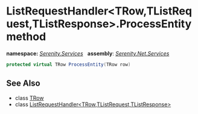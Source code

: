 # ListRequestHandler&lt;TRow,TListRequest,TListResponse&gt;.ProcessEntity method
**namespace:** *[Serenity.Services](../../README.md#serenity.services-namespace)*   **assembly**: *[Serenity.Net.Services](../../README.md)*

```csharp
protected virtual TRow ProcessEntity(TRow row)
```

## See Also

* class [TRow](../Serenity.Net.Services/../ListRequestHandler-3.TRow.md)
* class [ListRequestHandler&lt;TRow,TListRequest,TListResponse&gt;](../ListRequestHandler-3.md)